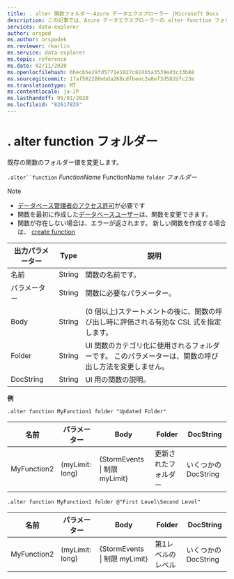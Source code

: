 ```yaml
---
title: . alter 関数フォルダー-Azure データエクスプローラー |Microsoft Docs
description: この記事では、Azure データエクスプローラーの alter function フォルダーについて説明します。
services: data-explorer
author: orspod
ms.author: orspodek
ms.reviewer: rkarlin
ms.service: data-explorer
ms.topic: reference
ms.date: 02/11/2020
ms.openlocfilehash: 6becb5e29fd5771e1027c824b5a3539ed3c33b88
ms.sourcegitcommit: 1faf502280ebda268cdfbeec2e8ef3d582dfc23e
ms.translationtype: MT
ms.contentlocale: ja-JP
ms.lasthandoff: 05/01/2020
ms.locfileid: "82617835"
---
```

# <a name="alter-function-folder"></a>. alter function フォルダー

既存の関数のフォルダー値を変更します。

`.alter``function` *FunctionName* FunctionName `folder` *フォルダー*

> [!NOTE]
> * [データベース管理者のアクセス許可](../management/access-control/role-based-authorization.md)が必要です
> * 関数を最初に作成した[データベースユーザー](../management/access-control/role-based-authorization.md)は、関数を変更できます。 
> * 関数が存在しない場合は、エラーが返されます。 新しい関数を作成する場合は、 [create function](create-function.md)

|出力パラメーター |Type |説明
|---|---|--- 
|名前  |String |関数の名前です。 
|パラメーター  |String |関数に必要なパラメーター。
|Body  |String |(0 個以上)ステートメントの後に、関数の呼び出し時に評価される有効な CSL 式を指定します。
|Folder|String|UI 関数のカテゴリ化に使用されるフォルダーです。 このパラメーターは、関数の呼び出し方法を変更しません。
|DocString|String|UI 用の関数の説明。

**例** 

```kusto
.alter function MyFunction1 folder "Updated Folder"
```
    
|名前 |パラメーター |Body|Folder|DocString
|---|---|---|---|---
|MyFunction2 |(myLimit: long)| {StormEvents &#124; 制限 myLimit}|更新されたフォルダー|いくつかの DocString|

```kusto
.alter function MyFunction1 folder @"First Level\Second Level"
```
    
|名前 |パラメーター |Body|Folder|DocString
|---|---|---|---|---
|MyFunction2 |(myLimit: long)| {StormEvents &#124; 制限 myLimit}|第1レベルのレベル|いくつかの DocString|